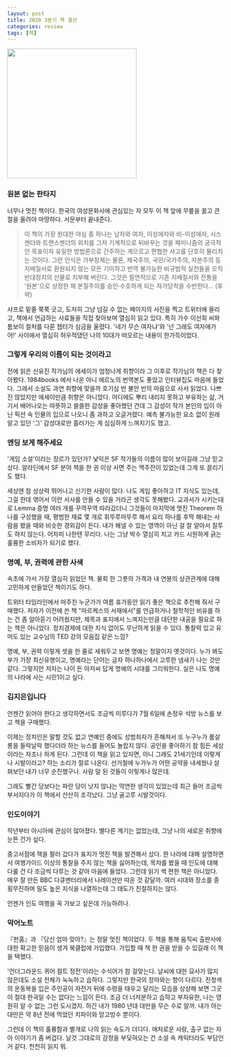 ```yaml
---
layout: post
title: 2020 3분기 책 결산
categories: review
tags: [책]
---
```


<img src="{{ site.baseurl }}/thumbnails/201006_books/원본없는판타지.png" width="300" />

### 원본 없는 판타지
너무나 멋진 책이다. 한국의 여성문화사에 관심있는 자 모두 이 책 앞에 무릎을 꿇고 큰 절을 올려야 마땅하다. 서문부터 끝내준다.

> 이 책의 가장 원대한 야심 중 하나는 남자와 여자, 이성애자와 비-이성애자, 시스젠더와 트랜스젠더의 위치를 그저 기계적으로 뒤바꾸는 것을 페미니즘의 궁극적인 목표이자 유일한 방법론으로 간주하는 게으르고 편협한 사고를 단호히 물리치는 것이다. 그런 인식은 가부장제는 물론, 제국주의, 국민/국가주의, 자본주의 등 지배질서로 환원되지 않는 모든 기이하고 번역 불가능한 비규범적 실천들을 오직 반대정치의 산물로 치부해 버린다. 그것은 필연적으로 기존 지배질서와 전통을 '원본'으로 상정한 채 본질주의를 승인·수호하게 되는 자가당착을 수반한다... (후략)

샤프로 밑줄 쭉쭉 긋고, 도저히 그냥 넘길 수 없는 페이지의 사진을 찍고 트위터에 올리고, 책에서 언급하는 사료들을 직접 찾아보며 열심히 읽고 있다. 특히 가수 이선희 씨와 톰보이 컬처를 다룬 챕터가 심금을 울렸다. '네가 무슨 여자냐'와 '넌 그래도 여자애가 어!' 사이에서 열심히 허우적댔던 나의 10대가 떠오르는 내용이 한가득이었다.

### 그렇게 우리의 이름이 되는 것이라고
전에 읽은 신유진 작가님의 에세이가 엄청나게 취향이라 그 이후로 작가님의 책은 다 찾아봤다. 1984books 에서 나온 아니 에르노의 번역본도 좋았고 인터뷰집도 마음에 들었다. 그래서 소설도 과연 취향에 맞을까 호기심 반 불안 반의 마음으로 사서 읽었다. 나쁘진 않았지만 에세이만큼 취향은 아니었다. 어디에도 뿌리 내리지 못하고 부유하는 삶, 거기서 배어나오는 따뜻하고 쓸쓸한 감성을 좋아했던 건데 그 감성이 작가 본인의 입이 아닌 픽션 속 인물의 입으로 나오니 좀 과하고 오글거렸다. 예측 불가능한 요소 없이 원래 알고 있던 '그' 감성대로만 흘러가는 게 심심하게 느껴지기도 했고.

### 엔딩 보게 해주세요
'게임 소설'이라는 장르가 있던가? 낯익은 SF 작가들의 이름이 많이 보이길래 그냥 믿고 샀다. 알라딘에서 SF 분야 책을 한 권 이상 사면 주는 맥주잔이 있었는데 그게 또 끌리기도 했다.

세상엔 참 상상력 뛰어나고 신기한 사람이 많다. 나도 게임 좋아하고 IT 지식도 있는데, 그걸 한데 엮어서 이런 서사를 만들 수 있을 거라곤 생각도 못해봤다. 교과서가 시키는대로 Lemma 증명 여러 개를 꾸역꾸역 따라갔더니 그것들이 마지막에 멋진 Theorem 하나를 구성했을 때, 평범한 재료 몇 개로 휘뚜루마뚜루 해서 요리 하나를 후딱 해내는 사람을 봤을 때와 비슷한 경외감이 든다. 내가 해낼 수 있는 영역이 아닌 걸 잘 알아서 질투도 하지 않는다. 어차피 나한텐 무리다. 나는 그냥 박수 열심히 치고 카드 시원하게 긁는 훌륭한 소비자가 되기로 했다.

### 명예, 부, 권력에 관한 사색
속초에 가서 가장 열심히 읽었던 책. 물회 한 그릇의 가격과 내 연봉의 상관관계에 대해 고민하게 만들었던 책이기도 하다.

트위터 타임라인에서 마주친 누군가가 여름 휴가동안 읽기 좋은 책으로 추천해 줘서 구매했다. 저자가 이전에 쓴 책 "마르케스의 서재에서"를 언급하거나 철학적인 비유를 하는 건 좀 알아듣기 어려웠지만, 제목과 표지에서 느껴지는만큼 대단한 내공을 필요로 하는 책은 아니었다. 정치경제에 대한 지식 없이도 무난하게 읽을 수 있다. 통찰력 있고 유머도 있는 교수님의 TED 강의 모음집 같은 느낌?

명예, 부, 권력 이렇게 셋을 한 줄로 세워두고 보면 명예는 정말이지 옛것이다. 누가 봐도 부가 가장 최신유행이고, 명예라는 단어는 글자 하나하나에서 고루한 냄새가 나는 것만 같다. 그렇지만 저자는 나이 든 아저씨 답게 명예의 시대를 그리워한다. 실은 나도 명예의 나라에 사는 시민1이고 싶다.

### 김지은입니다
언젠간 읽어야 한다고 생각하면서도 조금씩 미루다가 7월 6일에 손정우 석방 뉴스를 보고 책을 구매했다. 

이제는 정치인은 말할 것도 없고 연예인 중에도 성범죄자가 흔해져서 또 누구누가 룸살롱을 들락날락 했다더라 하는 뉴스를 들어도 놀랍지 않다. 공인을 좋아하기 참 힘든 세상이라는 자조나 하게 된다. 그런데 이 책을 읽고 있자면, 아니 그래도 21세기인데 이렇게나 시발이라고? 하는 소리가 절로 나온다. 선거철에 누가누가 어떤 공약을 내세웠나 살펴보던 내가 너무 순진했구나. 사람 덜 된 것들이 이렇게나 많은데.

그래도 빨간 당보다는 파란 당이 낫지 않냐는 막연한 생각이 있었는데 최근 들어 조금씩 부서지다가 이 책에서 산산히 조각났다. 그냥 골고루 시발것이다.

### 인도이야기
작년부터 아시아에 관심이 많아졌다. 별다른 계기는 없었는데, 그냥 나의 새로운 취향에 눈뜬 건가 싶다. 

중고서점에 책을 팔러 갔다가 표지가 멋진 책을 발견해서 샀다. 한 나라에 대해 설명하면서 여행가이드 이상의 통찰을 주지 않는 책을 싫어하는데, 목차를 봤을 때 인도에 대해 다룰 건 다 조금씩 다루는 것 같아 마음에 들었다. 그런데 읽기 썩 편한 책은 아니었다. 매우 잘 만든 BBC 다큐멘터리에서 나레이션만 따온 것 같달까. 여러 시대와 장소를 종횡무진하며 밀도 높은 지식을 나열하는데 그 태도가 친절하지는 않다. 

언젠가 인도 여행을 꼭 가보고 싶은데 가능하려나.

### 악어노트
『펀홈』과 『당신 엄마 맞아?』는 정말 멋진 책이었다. 두 책을 통해 움직씨 출판사에 대한 확고한 믿음이 생겨 북클럽에 가입했다. 가입할 때 책 한 권을 받을 수 있길래 이 책을 택했다.

'언더그라운드 퀴어 컬트 정전'이라는 수식어가 참 걸맞는다. 날씨에 대한 묘사가 많지 않은데도 소설 전체가 눅눅하고 습하다. 그렇지만 한국의 장마와는 향이 다르다. 진청색의 운동복을 입은 주인공이 자전거 뒤에 수령을 태우고 달리는 모습을 상상해 보면 그곳이 절대 한국일 수는 없다는 느낌이 든다. 조금 더 너저분하고 습하고 부자유한, 나는 영원히 알 수 없는 그런 도시겠지. 하긴 내가 1980 년대 대만을 무슨 수로 알까. 내가 아는 대만은 약 8년 전에 먹었던 치파이와 망고빙수 뿐이다.

그런데 이 책의 훌륭함과 별개로 나의 읽는 속도가 더디다. 애처로운 사랑, 출구 없는 자아 이야기가 좀 버겁다. 날것 그대로의 감정을 부딪혀오는 건 소설 속 캐릭터라도 부담인 거 같다. 천천히 읽지 뭐.
